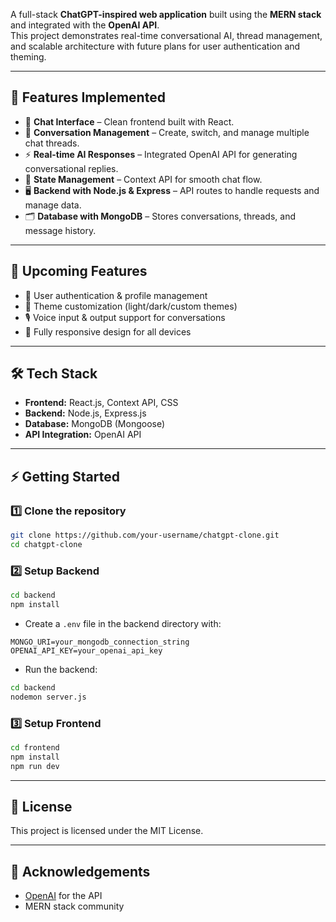 A full-stack **ChatGPT-inspired web application** built using the **MERN stack** and integrated with the **OpenAI API**.  
This project demonstrates real-time conversational AI, thread management, and scalable architecture with future plans for user authentication and theming.  

---

## 🚀 Features Implemented
- 💬 **Chat Interface** – Clean frontend built with React.  
- 🧵 **Conversation Management** – Create, switch, and manage multiple chat threads.  
- ⚡ **Real-time AI Responses** – Integrated OpenAI API for generating conversational replies.  
- 🔄 **State Management** – Context API for smooth chat flow.  
- 🖥 **Backend with Node.js & Express** – API routes to handle requests and manage data.  
- 🗂 **Database with MongoDB** – Stores conversations, threads, and message history.  

---

## 🔮 Upcoming Features
- 🔐 User authentication & profile management  
- 🎨 Theme customization (light/dark/custom themes)  
- 🎙️ Voice input & output support for conversations  
- 📱 Fully responsive design for all devices  

---

## 🛠 Tech Stack
- **Frontend:** React.js, Context API, CSS  
- **Backend:** Node.js, Express.js  
- **Database:** MongoDB (Mongoose)  
- **API Integration:** OpenAI API  

---

## ⚡ Getting Started

### 1️⃣ Clone the repository
```bash
git clone https://github.com/your-username/chatgpt-clone.git
cd chatgpt-clone
````

### 2️⃣ Setup Backend

```bash
cd backend
npm install
```

* Create a `.env` file in the backend directory with:

```
MONGO_URI=your_mongodb_connection_string
OPENAI_API_KEY=your_openai_api_key
```

* Run the backend:

```bash
cd backend
nodemon server.js
```

### 3️⃣ Setup Frontend

```bash
cd frontend
npm install
npm run dev
```

---

## 📜 License

This project is licensed under the MIT License.

---

## 🙌 Acknowledgements

* [OpenAI](https://openai.com/) for the API
* MERN stack community
